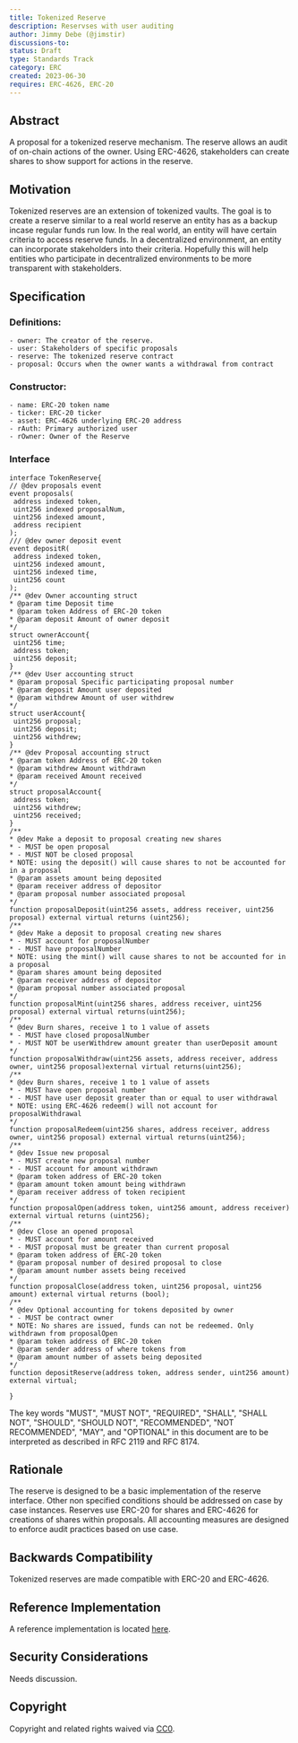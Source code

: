 ```yaml
---
title: Tokenized Reserve
description: Reservses with user auditing
author: Jimmy Debe (@jimstir)
discussions-to: 
status: Draft
type: Standards Track
category: ERC
created: 2023-06-30
requires: ERC-4626, ERC-20
---
```


## Abstract

A proposal for a tokenized reserve mechanism. The reserve allows an audit of on-chain actions of the owner. Using ERC-4626, stakeholders can create shares to show support for actions in the reserve.

## Motivation

Tokenized reserves are an extension of tokenized vaults. The goal is to create a reserve similar to a real world reserve an entity has as a backup incase regular funds run low. In the real world, an entity will have certain criteria to access reserve funds. In a decentralized environment, an entity can incorporate stakeholders into their criteria. Hopefully this will help entities who participate in decentralized environments to be more transparent with stakeholders.

## Specification

### Definitions:

	- owner: The creator of the reserve.
	- user: Stakeholders of specific proposals
	- reserve: The tokenized reserve contract
	- proposal: Occurs when the owner wants a withdrawal from contract
 
### Constructor:
 
 	- name: ERC-20 token name
  	- ticker: ERC-20 ticker
   	- asset: ERC-4626 underlying ERC-20 address
	- rAuth: Primary authorized user
	- rOwner: Owner of the Reserve
 
### Interface

   ```solidity
interface TokenReserve{
// @dev proposals event
event proposals(
	address indexed token,
	uint256 indexed proposalNum,
	uint256 indexed amount,
	address recipient
 );
/// @dev owner deposit event
event depositR(
	address indexed token,
	uint256 indexed amount,
	uint256 indexed time,
	uint256 count
 );
/** @dev Owner accounting struct
* @param time Deposit time
* @param token Address of ERC-20 token
* @param deposit Amount of owner deposit
*/
struct ownerAccount{
 	uint256 time;
 	address token;
 	uint256 deposit;
 }
/** @dev User accounting struct
* @param proposal Specific participating proposal number
* @param deposit Amount user deposited
* @param withdrew Amount of user withdrew
*/
 struct userAccount{
	uint256 proposal;
	uint256 deposit;
	uint256 withdrew;
 }
/** @dev Proposal accounting struct
* @param token Address of ERC-20 token
* @param withdrew Amount withdrawn
* @param received Amount received
*/
 struct proposalAccount{
	address token;
	uint256 withdrew;
	uint256 received;
 }
/**
* @dev Make a deposit to proposal creating new shares
* - MUST be open proposal
* - MUST NOT be closed proposal
* NOTE: using the deposit() will cause shares to not be accounted for in a proposal
* @param assets amount being deposited
* @param receiver address of depositor
* @param proposal number associated proposal
*/
function proposalDeposit(uint256 assets, address receiver, uint256 proposal) external virtual returns (uint256);
/**
* @dev Make a deposit to proposal creating new shares
* - MUST account for proposalNumber
* - MUST have proposalNumber
* NOTE: using the mint() will cause shares to not be accounted for in a proposal
* @param shares amount being deposited
* @param receiver address of depositor
* @param proposal number associated proposal
*/
function proposalMint(uint256 shares, address receiver, uint256 proposal) external virtual returns(uint256);
/**
* @dev Burn shares, receive 1 to 1 value of assets
* - MUST have closed proposalNumber
* - MUST NOT be userWithdrew amount greater than userDeposit amount
*/
function proposalWithdraw(uint256 assets, address receiver, address owner, uint256 proposal)external virtual returns(uint256);
/**
* @dev Burn shares, receive 1 to 1 value of assets
* - MUST have open proposal number
* - MUST have user deposit greater than or equal to user withdrawal
* NOTE: using ERC-4626 redeem() will not account for proposalWithdrawal
*/
function proposalRedeem(uint256 shares, address receiver, address owner, uint256 proposal) external virtual returns(uint256);
/**
* @dev Issue new proposal
* - MUST create new proposal number
* - MUST account for amount withdrawn 
* @param token address of ERC-20 token
* @param amount token amount being withdrawn
* @param receiver address of token recipient
*/
function proposalOpen(address token, uint256 amount, address receiver) external virtual returns (uint256);
/**
* @dev Close an opened proposal
 * - MUST account for amount received
 * - MUST proposal must be greater than current proposal
 * @param token address of ERC-20 token
 * @param proposal number of desired proposal to close
 * @param amount number assets being received
 */
 function proposalClose(address token, uint256 proposal, uint256 amount) external virtual returns (bool);
/**
* @dev Optional accounting for tokens deposited by owner
 * - MUST be contract owner
 * NOTE: No shares are issued, funds can not be redeemed. Only withdrawn from proposalOpen
 * @param token address of ERC-20 token
 * @param sender address of where tokens from
 * @param amount number of assets being deposited
 */
 function depositReserve(address token, address sender, uint256 amount) external virtual;

}
```				

The key words "MUST", "MUST NOT", "REQUIRED", "SHALL", "SHALL NOT", "SHOULD", "SHOULD NOT", "RECOMMENDED", "NOT RECOMMENDED", "MAY", and "OPTIONAL" in this document are to be interpreted as described in RFC 2119 and RFC 8174.

## Rationale

The reserve is designed to be a basic implementation of the reserve interface. Other non specified conditions should be addressed on case by case instances. Reserves use ERC-20 for shares and ERC-4626 for creations of shares within proposals. All accounting measures are designed to enforce audit practices based on use case. 

## Backwards Compatibility

Tokenized reserves are made compatible with ERC-20 and ERC-4626.


## Reference Implementation

A reference implementation is located [here](https://github.com/jimstir/Reserve-Vault).

## Security Considerations

Needs discussion.

## Copyright

Copyright and related rights waived via [CC0](../LICENSE.md).
